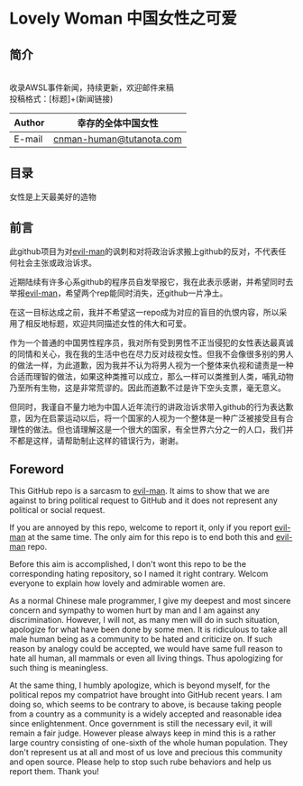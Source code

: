 # Lovely Woman 中国女性之可爱

## 简介

<br>收录AWSL事件新闻，持续更新，欢迎邮件来稿<br>
投稿格式：[标题]+(新闻链接)<br>

|Author|幸存的全体中国女性|
|---|---
|E-mail|cnman-human@tutanota.com

## 目录

女性是上天最美好的造物

## 前言

此github项目为对[evil-man](https://github.com/CNwoman-bot/evil-man)的讽刺和对将政治诉求搬上github的反对，不代表任何社会主张或政治诉求。

近期陆续有许多心系github的程序员自发举报它，我在此表示感谢，并希望同时去举报[evil-man](https://github.com/CNwoman-bot/evil-man)，希望两个rep能同时消失，还github一片净土。

在这一目标达成之前，我并不希望这一repo成为对应的盲目的仇恨内容，所以采用了相反地标题，欢迎共同描述女性的伟大和可爱。

作为一个普通的中国男性程序员，我对所有受到男性不正当侵犯的女性表达最真诚的同情和关心，我在我的生活中也在尽力反对歧视女性。但我不会像很多别的男人的做法一样，为此道歉，因为我并不认为将男人视为一个整体来仇视和谴责是一种合适而理智的做法，如果这种类推可以成立，那么一样可以类推到人类，哺乳动物乃至所有生物，这是非常荒谬的。因此而道歉不过是许下空头支票，毫无意义。

但同时，我谨自不量力地为中国人近年流行的讲政治诉求带入github的行为表达歉意，因为在启蒙运动以后，将一个国家的人视为一个整体是一种广泛被接受且有合理性的做法。但也请理解这是一个很大的国家，有全世界六分之一的人口，我们并不都是这样，请帮助制止这样的错误行为，谢谢。

## Foreword

This GitHub repo is a sarcasm to [evil-man](https://github.com/CNwoman-bot/evil-man). It aims to show that we are against to bring political request to GitHub and it does not represent any political or social request.

If you are annoyed by this repo, welcome to report it, only if you report [evil-man](https://github.com/CNwoman-bot/evil-man) at the same time. The only aim for this repo is to end both this and [evil-man](https://github.com/CNwoman-bot/evil-man) repo.

Before this aim is accomplished, I don't wont this repo to be the corresponding hating repository, so I named it right contrary. Welcom everyone to explain how lovely and admirable women are.

As a normal Chinese male programmer, I give my deepest and most sincere concern and sympathy to women hurt by man and I am against any discrimination. However, I will not, as many men will do in such situation, apologize for what have been done by some men. It is ridiculous to take all male human being as a community to be hated and criticize on. If such reason by analogy could be accepted,  we would have same full reason to hate all human, all mammals or even all living things. Thus apologizing for such thing is meaningless.

At the same thing, I humbly apologize, which is beyond myself, for the political repos my compatriot have brought into GitHub recent years. I am doing so, which seems to be contrary to above, is because taking people from a country as a community is a widely accepted and reasonable idea since enlightenment. Once government is still the necessary evil, it will remain a fair judge. However please always keep in mind this is a rather large country consisting of one-sixth of the whole human population. They don't represent us at all and most of us love and precious this community and open source. Please help to stop such rube behaviors and help us report them. Thank you!
